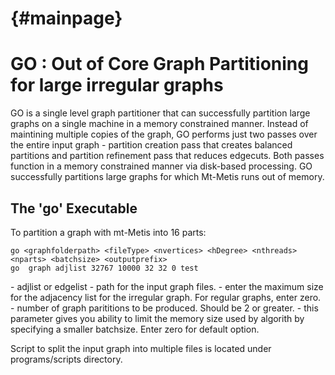 # {#mainpage}

GO : Out of Core Graph Partitioning for large irregular graphs
=============================

GO is a single level graph partitioner that can successfully partition large graphs on a single machine in a memory constrained manner.
Instead of maintining multiple copies of the graph, GO performs just two passes over the entire input graph - partition creation pass that 
creates balanced partitions and partition refinement pass that reduces edgecuts. Both passes function in a memory constrained manner via 
disk-based processing. GO successfully partitions large graphs for which Mt-Metis runs out of memory.



The 'go' Executable
-----------------------------

To partition a graph with mt-Metis into 16 parts:

    go <graphfolderpath> <fileType> <nvertices> <hDegree> <nthreads> <nparts> <batchsize> <outputprefix>
    go  graph adjlist 32767 10000 32 32 0 test   

<filetype> - adjlist or edgelist
<graphfolderpath> - path for the input graph files.
<hDegree> - enter the maximum size for the adjacency list for the irregular graph. For regular graphs, enter zero.
<nparts> - number of graph parititions to be produced. Should be 2 or greater.
<batchsize> - this parameter gives you ability to limit the memory size used by algorith by specifying a smaller batchsize. 
              Enter zero for default option.

Script to split the input graph into multiple files is located under programs/scripts directory.  



<!-- Including GO API
-------------------------------

The file [mtmetis.h](@ref mtmetis.h) is the header that should be included
by external programs wishing link to mt-Metis. There are two high level
functions, mtmetis_partkway() for partitioning, and mtmetis_nd() for generating
orderings. At this time mt-Metis is highly experimental, and its
API is subject to change.
-->

